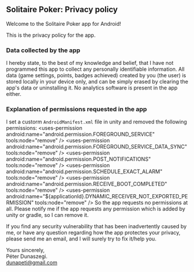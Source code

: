## Solitaire Poker: Privacy policy

Welcome to the Solitaire Poker app for Android!

This is the privacy policy for the app.

### Data collected by the app

I hereby state, to the best of my knowledge and belief, that I have not programmed this app to collect any personally identifiable information. All data (game settings, points, badges achieved) created by you (the user) is stored locally in your device only, and can be simply erased by clearing the app's data or uninstalling it. No analytics software is present in the app either.

### Explanation of permissions requested in the app

I set a custorm `AndroidManifest.xml` file in unity and removed the following permissions:
  \<uses-permission android:name="android.permission.FOREGROUND_SERVICE" tools:node="remove" /\>
  \<uses-permission android:name="android.permission.FOREGROUND_SERVICE_DATA_SYNC" tools:node="remove" /\>
  \<uses-permission android:name="android.permission.POST_NOTIFICATIONS" tools:node="remove" /\>
  \<uses-permission android:name="android.permission.SCHEDULE_EXACT_ALARM" tools:node="remove" /\>
  \<uses-permission android:name="android.permission.RECEIVE_BOOT_COMPLETED" tools:node="remove" /\>
  \<uses-permission android:name="${applicationId}.DYNAMIC_RECEIVER_NOT_EXPORTED_PERMISSION" tools:node="remove" /\>
So the app requests no permissions at all. 
Please notify me if the app requests any permission which is added by unity or gradle, so I can remove it.

If you find any security vulnerability that has been inadvertently caused by me, or have any question regarding how the app protectes your privacy, please send me an email, and I will surely try to fix it/help you.

Yours sincerely,  
Péter Dunaszegi.  
dunapeti@gmail.com
